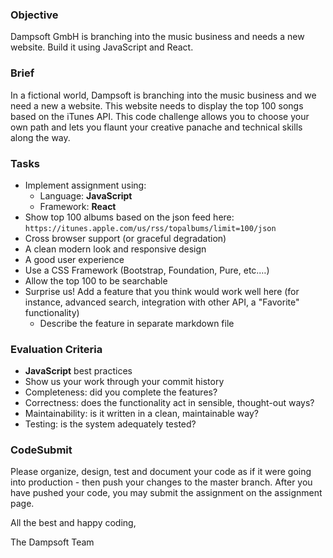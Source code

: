 ### Objective

Dampsoft GmbH is branching into the music business and needs a new website. Build it using JavaScript and React.

### Brief

In a fictional world, Dampsoft is branching into the music business and we need a new a website. This website needs to display the top 100 songs based on the iTunes API. This code challenge allows you to choose your own path and lets you flaunt your creative panache and technical skills along the way.

### Tasks

- Implement assignment using:
  - Language: **JavaScript**
  - Framework: **React**
- Show top 100 albums based on the json feed here: `https://itunes.apple.com/us/rss/topalbums/limit=100/json`
- Cross browser support (or graceful degradation)
- A clean modern look and responsive design
- A good user experience
- Use a CSS Framework (Bootstrap, Foundation, Pure, etc.…)
- Allow the top 100 to be searchable
- Surprise us! Add a feature that you think would work well here (for instance, advanced search, integration with other API, a "Favorite" functionality)
  - Describe the feature in separate markdown file

### Evaluation Criteria

- **JavaScript** best practices
- Show us your work through your commit history
- Completeness: did you complete the features?
- Correctness: does the functionality act in sensible, thought-out ways?
- Maintainability: is it written in a clean, maintainable way?
- Testing: is the system adequately tested?

### CodeSubmit

Please organize, design, test and document your code as if it were going into production - then push your changes to the master branch. After you have pushed your code, you may submit the assignment on the assignment page.

All the best and happy coding,

The Dampsoft Team

